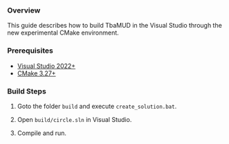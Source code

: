 ### Overview
This guide describes how to build TbaMUD in the Visual Studio through the new experimental CMake environment.

### Prerequisites
* [Visual Studio 2022+](https://visualstudio.microsoft.com/ru/vs/)
* [CMake 3.27+](https://cmake.org/)

### Build Steps
1. Goto the folder `build` and execute `create_solution.bat`.

2. Open `build/circle.sln` in Visual Studio.

3. Compile and run.